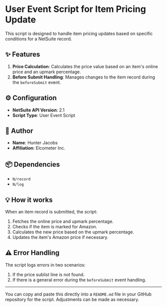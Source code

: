 # User Event Script for Item Pricing Update

This script is designed to handle item pricing updates based on specific conditions for a NetSuite record.

## :sparkles: Features
1. **Price Calculation**: Calculates the price value based on an item's online price and an upmark percentage.
2. **Before Submit Handling**: Manages changes to the item record during the `beforeSubmit` event.

## :gear: Configuration
- **NetSuite API Version**: 2.1
- **Script Type**: User Event Script

## :bust_in_silhouette: Author
- **Name**: Hunter Jacobs
- **Affiliation**: Elcometer Inc.

## :package: Dependencies
- `N/record`
- `N/log`

## :bulb: How it works

When an item record is submitted, the script:
1. Fetches the online price and upmark percentage.
2. Checks if the item is marked for Amazon.
3. Calculates the new price based on the upmark percentage.
4. Updates the item's Amazon price if necessary.

## :warning: Error Handling
The script logs errors in two scenarios:
1. If the price sublist line is not found.
2. If there is a general error during the `beforeSubmit` event handling.

---

You can copy and paste this directly into a `README.md` file in your GitHub repository for the script. Adjustments can be made as necessary.
